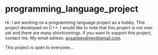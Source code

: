 # programming_language_project
Hi. I am working on a programming language project as a hobby.
This project developed on C++.
I would like to note that this project is not over yet and there are many shortcomings.
If you want to support this project, contact me.
My email adress: ayxanbeydiyev@gmail.com.

This project is open to everyone...

